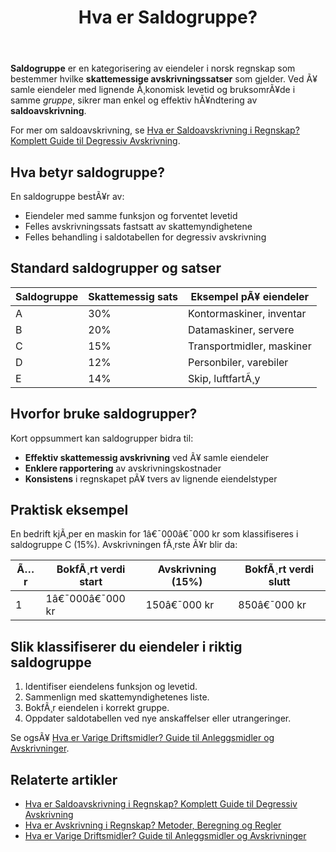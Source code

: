 ﻿---
title: "Hva er Saldogruppe?"
meta_title: "Hva er Saldogruppe?"
meta_description: '**Saldogruppe** er en kategorisering av eiendeler i norsk regnskap som bestemmer hvilke **skattemessige avskrivningssatser** som gjelder. Ved Ã¥ samle eiendeler...'
slug: saldogruppe
type: blog
layout: pages/single
---

**Saldogruppe** er en kategorisering av eiendeler i norsk regnskap som bestemmer hvilke **skattemessige avskrivningssatser** som gjelder. Ved Ã¥ samle eiendeler med lignende Ã¸konomisk levetid og bruksomrÃ¥de i samme _gruppe_, sikrer man enkel og effektiv hÃ¥ndtering av **saldoavskrivning**.

For mer om saldoavskrivning, se [Hva er Saldoavskrivning i Regnskap? Komplett Guide til Degressiv Avskrivning](/blogs/regnskap/hva-er-saldoavskrivning "Hva er Saldoavskrivning i Regnskap? Komplett Guide til Degressiv Avskrivning").

## Hva betyr saldogruppe?

En saldogruppe bestÃ¥r av:
* Eiendeler med samme funksjon og forventet levetid
* Felles avskrivningssats fastsatt av skattemyndighetene
* Felles behandling i saldotabellen for degressiv avskrivning

## Standard saldogrupper og satser

| Saldogruppe | Skattemessig sats | Eksempel pÃ¥ eiendeler             |
| ----------- | ----------------- | --------------------------------- |
| A           | 30%               | Kontormaskiner, inventar         |
| B           | 20%               | Datamaskiner, servere            |
| C           | 15%               | Transportmidler, maskiner        |
| D           | 12%               | Personbiler, varebiler           |
| E           | 14%               | Skip, luftfartÃ¸y                 |

## Hvorfor bruke saldogrupper?

Kort oppsummert kan saldogrupper bidra til:
* **Effektiv skattemessig avskrivning** ved Ã¥ samle eiendeler
* **Enklere rapportering** av avskrivningskostnader
* **Konsistens** i regnskapet pÃ¥ tvers av lignende eiendelstyper

## Praktisk eksempel

En bedrift kjÃ¸per en maskin for 1â€¯000â€¯000 kr som klassifiseres i saldogruppe C (15%). Avskrivningen fÃ¸rste Ã¥r blir da:

| Ã…r | BokfÃ¸rt verdi start | Avskrivning (15%) | BokfÃ¸rt verdi slutt |
| -- | ------------------- | ----------------- | ------------------- |
| 1  | 1â€¯000â€¯000 kr        | 150â€¯000 kr        | 850â€¯000 kr          |

## Slik klassifiserer du eiendeler i riktig saldogruppe

1. Identifiser eiendelens funksjon og levetid.
2. Sammenlign med skattemyndighetenes liste.
3. BokfÃ¸r eiendelen i korrekt gruppe.
4. Oppdater saldotabellen ved nye anskaffelser eller utrangeringer.

Se ogsÃ¥ [Hva er Varige Driftsmidler? Guide til Anleggsmidler og Avskrivninger](/blogs/regnskap/hva-er-varige-driftsmidler "Hva er Varige Driftsmidler? Guide til Anleggsmidler og Avskrivninger").

## Relaterte artikler

* [Hva er Saldoavskrivning i Regnskap? Komplett Guide til Degressiv Avskrivning](/blogs/regnskap/hva-er-saldoavskrivning "Hva er Saldoavskrivning i Regnskap? Komplett Guide til Degressiv Avskrivning")
* [Hva er Avskrivning i Regnskap? Metoder, Beregning og Regler](/blogs/regnskap/hva-er-avskrivning "Hva er Avskrivning i Regnskap? Metoder, Beregning og Regler")
* [Hva er Varige Driftsmidler? Guide til Anleggsmidler og Avskrivninger](/blogs/regnskap/hva-er-varige-driftsmidler "Hva er Varige Driftsmidler? Guide til Anleggsmidler og Avskrivninger")





